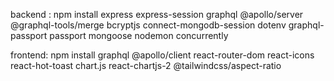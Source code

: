 backend : npm install express express-session graphql @apollo/server @graphql-tools/merge bcryptjs connect-mongodb-session dotenv graphql-passport passport mongoose nodemon concurrently

frontend: npm install graphql @apollo/client react-router-dom react-icons react-hot-toast chart.js react-chartjs-2 @tailwindcss/aspect-ratio  

